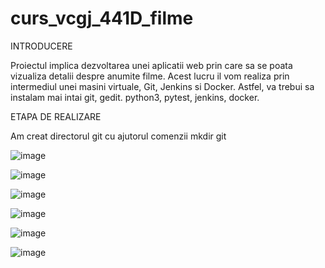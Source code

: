 # curs_vcgj_441D_filme


INTRODUCERE


Proiectul implica dezvoltarea unei aplicatii web prin care sa se poata vizualiza detalii despre anumite filme. Acest lucru il vom realiza prin intermediul unei masini virtuale, Git, Jenkins si Docker. Astfel, va trebui sa instalam mai intai git, gedit. python3, pytest, jenkins, docker.


ETAPA DE REALIZARE


Am creat directorul git cu ajutorul comenzii mkdir git 





![image](https://github.com/Dragos-Calota/curs_vcgj_441D_filme/assets/121881599/922a5f28-2ff2-489c-b8d9-cc5146110685)

![image](https://github.com/Dragos-Calota/curs_vcgj_441D_filme/assets/121881599/37898da2-12c0-4748-96a5-ffb41e9361e0)



![image](https://github.com/Dragos-Calota/curs_vcgj_441D_filme/assets/121881599/2861d80c-21e8-469c-bab3-af727fac3377)


![image](https://github.com/Dragos-Calota/curs_vcgj_441D_filme/assets/121881599/44d991f0-d2bd-4aa6-96ef-2bab4ee819fe)


![image](https://github.com/Dragos-Calota/curs_vcgj_441D_filme/assets/121881599/1e330b4d-0ebd-417a-8b28-9d1a2414b007)

![image](https://github.com/Dragos-Calota/curs_vcgj_441D_filme/assets/121881599/97f3ca97-c7bc-447f-b518-ddc460b48788)





